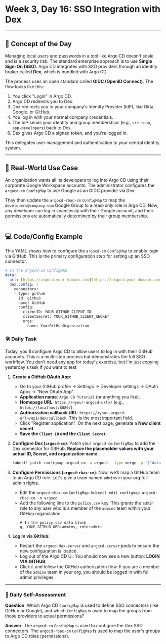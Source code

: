 # Week 3, Day 16: SSO Integration with Dex

---
## 🧠 Concept of the Day

Managing local users and passwords in a tool like Argo CD doesn't scale and is a security risk. The standard enterprise approach is to use **Single Sign-On (SSO)**. Argo CD integrates with SSO providers through an identity broker called **Dex**, which is bundled with Argo CD.

The process uses an open standard called **OIDC (OpenID Connect)**. The flow looks like this:
1.  You click "Login" in Argo CD.
2.  Argo CD redirects you to Dex.
3.  Dex redirects you to your company's Identity Provider (IdP), like Okta, Google, or GitHub.
4.  You log in with your normal company credentials.
5.  The IdP sends your identity and group memberships (e.g., `sre-team`, `app-developers`) back to Dex.
6.  Dex gives Argo CD a signed token, and you're logged in.

This delegates user management and authentication to your central identity system.

---
## 💼 Real-World Use Case

An organization wants all its developers to log into Argo CD using their corporate Google Workspace accounts. The administrator configures the `argocd-cm` `ConfigMap` to use Google as an OIDC provider via Dex.

They then update the `argocd-rbac-cm` `ConfigMap` to map the `developers@company.com` Google Group to a read-only role in Argo CD. Now, any developer can log in seamlessly with their Google account, and their permissions are automatically determined by their group membership.

---
## 💻 Code/Config Example

This YAML shows how to configure the `argocd-cm` `ConfigMap` to enable login via GitHub. This is the primary configuration step for setting up an SSO connector.

```yaml
# In the argocd-cm ConfigMap
data:
  url: [https://argocd.your-domain.com](https://argocd.your-domain.com)
  dex.config: |
    connectors:
    - type: github
      id: github
      name: GitHub
      config:
        clientID: YOUR_GITHUB_CLIENT_ID
        clientSecret: YOUR_GITHUB_CLIENT_SECRET
        orgs:
        - name: YourGitHubOrganization
```

### 🛠️ Daily Task

Today, you'll configure Argo CD to allow users to log in with their GitHub accounts. This is a multi-step process but demonstrates the full SSO workflow. You don't need any app for today's exercise, but I'm just copying yesterday's task if you want to test.

1.  **Create a GitHub OAuth App**:
    * Go to your GitHub profile -> Settings -> Developer settings -> OAuth Apps -> "New OAuth App".
    * **Application name**: `Argo CD Tutorial` (or anything you like).
    * **Homepage URL**: `https://<your-argocd-url>/` (e.g., `https://localhost:8080/`).
    * **Authorization callback URL**: `https://<your-argocd-url>/api/dex/callback`. This is the most important field.
    * Click "Register application". On the next page, generate a **New client secret**.
    * **Save the `Client ID` and the `Client Secret`**.

2.  **Configure Dex (`argocd-cm`)**: Patch your `argocd-cm` `ConfigMap` to add the Dex connector for GitHub. **Replace the placeholder values with your actual ID, Secret, and organization name.**
    ```bash
    kubectl patch configmap argocd-cm -n argocd --type merge -p '{"data":{"dex.config":"connectors:\n- type: github\n  id: github\n  name: GitHub\n  config:\n    clientID: YOUR_CLIENT_ID\n    clientSecret: YOUR_CLIENT_SECRET\n    orgs:\n    - name: YOUR_GITHUB_ORG\n"}}'
    ```

3.  **Configure Permissions (`argocd-rbac-cm`)**: Now, we'll map a GitHub team to an Argo CD role. Let's give a team named `admins` in your org full admin rights.
    * Edit the `argocd-rbac-cm` `ConfigMap`: `kubectl edit configmap argocd-rbac-cm -n argocd`.
    * Add the following line to the `policy.csv` key. This grants the `admin` role to any user who is a member of the `admins` team within your GitHub organization.
        ```csv
        # In the policy.csv data block
        g, YOUR_GITHUB_ORG:admins, role:admin
        ```

4.  **Log In via GitHub**:
    * Restart the `argocd-dex-server` and `argocd-server` pods to ensure the new configuration is loaded.
    * Log out of the Argo CD UI. You should now see a new button: **LOGIN VIA GITHUB**.
    * Click it and follow the GitHub authorization flow. If you are a member of the `admins` team in your org, you should be logged in with full admin privileges.

---
### 🤔 Daily Self-Assessment

**Question**: Which Argo CD `ConfigMap` is used to define SSO connectors (like GitHub or Google), and which `ConfigMap` is used to map the groups from those providers to actual permissions?

**Answer**: The `argocd-cm` `ConfigMap` is used to configure the Dex SSO connectors. The `argocd-rbac-cm` `ConfigMap` is used to map the user's groups to Argo CD roles (permissions).
    
    

